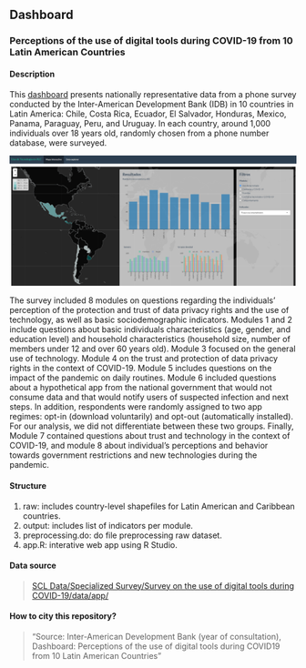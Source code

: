 ## Dashboard
### Perceptions of the use of digital tools during COVID-19 from 10 Latin American Countries

#### Description
This [dashboard](https://bid-data.shinyapps.io/dashboard_digital_tools_covid19/) presents nationally representative data from a phone survey conducted by the Inter-American Development Bank (IDB) in 10 countries in Latin America: Chile, Costa Rica, Ecuador, El Salvador, Honduras, Mexico, Panama, Paraguay, Peru, and Uruguay. In each country, around 1,000 individuals over 18 years old, randomly chosen from a phone number database, were surveyed. 

![dashboard](dashboard-snapshot.png)

The survey included 8 modules on questions regarding the individuals’ perception of the protection and trust of data privacy rights and the use of technology, as well as basic sociodemographic indicators. Modules 1 and 2 include questions about basic individuals characteristics (age, gender, and education level) and household characteristics (household size, number of members under 12 and over 60 years old). Module 3 focused on the general use of technology. Module 4 on the trust and protection of data privacy rights in the context of COVID-19. Module 5 includes questions on the impact of the pandemic on daily routines. Module 6 included questions about a hypothetical app from the national government that would not consume data and that would notify users of suspected infection and next steps. In addition, respondents were randomly assigned to two app regimes: opt-in (download voluntarily) and opt-out (automatically installed). For our analysis, we did not differentiate between these two groups. Finally, Module 7 contained questions about trust and technology in the context of COVID-19, and module 8 about individual’s perceptions and behavior towards government restrictions and new technologies during the pandemic. 

#### Structure
1. raw: includes country-level shapefiles for Latin American and Caribbean countries. 
2. output: includes list of indicators per module. 
3. preprocessing.do: do file preprocessing raw dataset. 
4. app.R: interative web app using R Studio. 

#### Data source
> [SCL Data/Specialized Survey/Survey on the use of digital tools during COVID-19/data/app/](https://scldata.iadb.org/app/folder/744E8F89-4C5D-48B5-9192-10CB5128CDA1)

#### How to city this repository?
> “Source: Inter-American Development Bank (year of consultation), Dashboard: Perceptions of the use of digital tools during COVID19 from 10 Latin American Countries”
